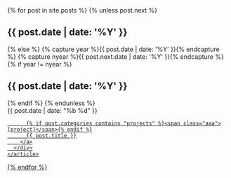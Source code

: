 <div class="container">
  {% for post in site.posts %}
    {% unless post.next %}
      <h2 class="category-title basic-mono">{{ post.date | date: '%Y' }}</h2>
    {% else %}
      {% capture year %}{{ post.date | date: '%Y' }}{% endcapture %}
      {% capture nyear %}{{ post.next.date | date: '%Y' }}{% endcapture %}
      {% if year != nyear %}
        <h2 class="category-title basic-mono">{{ post.date | date: '%Y' }}</h2>
      {% endif %}
    {% endunless %}
    <article class="post-item">
      <span class="post-meta date-label">{{ post.date | date: "%b %d" }}</span>
      <div class="article-title">
        <a class="post-link" href="{{ post.url | prepend: site.url }}">

          {% if post.categories contains "projects" %}<span class="aaa">[project]</span>{% endif %}
          {{ post.title }}
        </a>
      </div>
    </article>
  {% endfor %}
</div>

